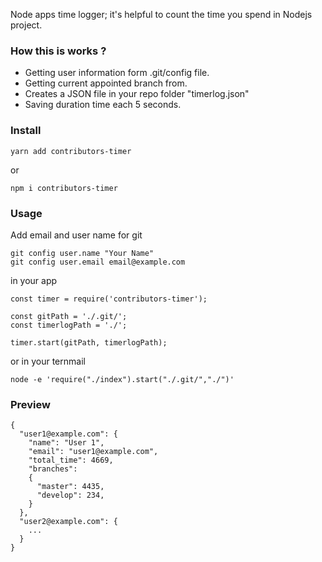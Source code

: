 Node apps time logger; it's helpful to count the time you spend in Nodejs project.

### How this is works ?
- Getting user information form .git/config file.
- Getting current appointed branch from.
- Creates a JSON file in your repo folder "timerlog.json"
- Saving duration time each 5 seconds.

### Install
```
yarn add contributors-timer
```
or
```
npm i contributors-timer
```

### Usage
Add email and user name for git

    git config user.name "Your Name"
    git config user.email email@example.com

in your app

    const timer = require('contributors-timer');
    
    const gitPath = './.git/';
    const timerlogPath = './';
    
    timer.start(gitPath, timerlogPath);
    
or in your ternmail
    
    node -e 'require("./index").start("./.git/","./")'

### Preview
    {
      "user1@example.com": {
        "name": "User 1",
        "email": "user1@example.com",
        "total_time": 4669,
        "branches":
        {
          "master": 4435,
          "develop": 234,
        }
      },
      "user2@example.com": {
        ...
      }
    }
